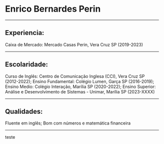 # Enrico Bernardes Perin


---


## Experiencia:

Caixa de Mercado: Mercado Casas Perin, Vera Cruz SP (2019-2023)


---


## Escolaridade:

Curso de Inglês: Centro de Comunicação Inglesa (CCI), Vera Cruz SP (2012-2022); 
Ensino Fundamental: Colégio Lumen, Garça SP (2016-2019); 
Ensino Medio: Colégio Interação, Marília SP (2020-2022); 
Ensino Superior: Análise e Desenvolvimento de Sistemas - Unimar, Marília SP (2023-XXXX)


---


## Qualidades:

Fluente em inglês; 
Bom com números e matemática financeira


---
teste